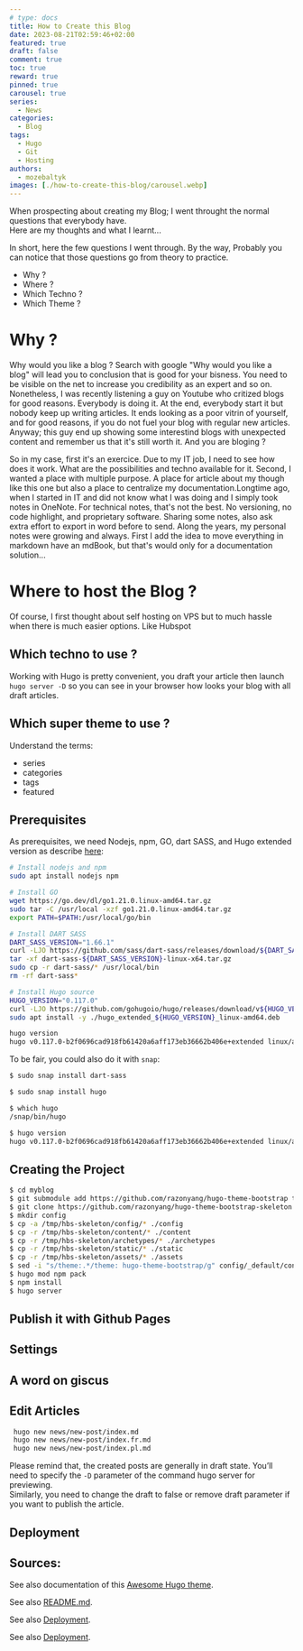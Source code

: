 ```yaml
---
# type: docs 
title: How to Create this Blog
date: 2023-08-21T02:59:46+02:00
featured: true
draft: false
comment: true
toc: true
reward: true
pinned: true
carousel: true
series:
  - News
categories:
  - Blog
tags: 
  - Hugo
  - Git
  - Hosting
authors:
  - mozebaltyk
images: [./how-to-create-this-blog/carousel.webp]
---
```



When prospecting about creating my Blog; I went throught the normal questions that everybody have.   
Here are my thoughts and what I learnt...

<!--more-->

In short, here the few questions I went through. By the way, Probably you can notice that those questions go from theory to practice.
  - Why ?
  - Where ?
  - Which Techno ?
  - Which Theme ?


# Why ?

Why would you like a blog ? Search with google "Why would you like a blog" will lead you to conclusion that is good for your bisness. You need to be visible on the net to increase you credibility as an expert and so on. Nonetheless, I was recently listening a guy on Youtube who critized blogs for good reasons. Everybody is doing it. At the end, everybody start it but nobody keep up writing articles. It ends looking as a poor vitrin of yourself, and for good reasons, if you do not fuel your blog with regular new articles. Anyway; this guy end up showing some interestind blogs with unexpected content and remember us that it's still worth it. And you are bloging ?    

So in my case, first it's an exercice. Due to my IT job, I need to see how does it work. What are the possibilities and techno available for it. Second, I wanted a place with multiple purpose. A place for article about my though like this one but also a place to centralize my documentation.Longtime ago, when I started in IT and did not know what I was doing and I simply took notes in OneNote. For technical notes, that's not the best. No versioning, no code highlight, and proprietary software. Sharing some notes, also ask extra effort to export in word before to send. Along the years, my personal notes were growing and always. First I add the idea to move everything in markdown have an mdBook, but that's would only for a documentation solution... 


# Where to host the Blog ?
 
Of course, I first thought about self hosting on VPS but to much hassle when there is much easier options. Like Hubspot 


## Which techno to use ?

Working with Hugo is pretty convenient, you draft your article then launch `hugo server -D` so you can see in your browser how looks your blog with all draft articles.

## Which super theme to use ?

Understand the terms: 

- series
- categories
- tags
- featured


## Prerequisites

As prerequisites, we need Nodejs, npm, GO, dart SASS, and Hugo extended version as describe [here](https://hbs.razonyang.com/v1/en/docs/getting-started/prerequisites/#build-tools):    

```bash 
# Install nodejs and npm 
sudo apt install nodejs npm

# Install GO
wget https://go.dev/dl/go1.21.0.linux-amd64.tar.gz
sudo tar -C /usr/local -xzf go1.21.0.linux-amd64.tar.gz
export PATH=$PATH:/usr/local/go/bin

# Install DART SASS 
DART_SASS_VERSION="1.66.1"
curl -LJO https://github.com/sass/dart-sass/releases/download/${DART_SASS_VERSION}/dart-sass-${DART_SASS_VERSION}-linux-x64.tar.gz
tar -xf dart-sass-${DART_SASS_VERSION}-linux-x64.tar.gz
sudo cp -r dart-sass/* /usr/local/bin 
rm -rf dart-sass*

# Install Hugo source
HUGO_VERSION="0.117.0"
curl -LJO https://github.com/gohugoio/hugo/releases/download/v${HUGO_VERSION}/hugo_extended_${HUGO_VERSION}_linux-amd64.deb
sudo apt install -y ./hugo_extended_${HUGO_VERSION}_linux-amd64.deb

hugo version                                                                                                                            
hugo v0.117.0-b2f0696cad918fb61420a6aff173eb36662b406e+extended linux/amd64 BuildDate=2023-08-07T12:49:48Z VendorInfo=gohugoio
```

To be fair, you could also do it with `snap`:     

```bash
$ sudo snap install dart-sass

$ sudo snap install hugo

$ which hugo
/snap/bin/hugo

$ hugo version
hugo v0.117.0-b2f0696cad918fb61420a6aff173eb36662b406e+extended linux/amd64 BuildDate=2023-08-07T12:49:48Z VendorInfo=snap:0.117.0
``` 

## Creating the Project 

```bash 
$ cd myblog
$ git submodule add https://github.com/razonyang/hugo-theme-bootstrap themes/hugo-theme-bootstrap
$ git clone https://github.com/razonyang/hugo-theme-bootstrap-skeleton /tmp/hbs-skeleton
$ mkdir config
$ cp -a /tmp/hbs-skeleton/config/* ./config
$ cp -r /tmp/hbs-skeleton/content/* ./content
$ cp -r /tmp/hbs-skeleton/archetypes/* ./archetypes
$ cp -r /tmp/hbs-skeleton/static/* ./static
$ cp -r /tmp/hbs-skeleton/assets/* ./assets
$ sed -i "s/theme:.*/theme: hugo-theme-bootstrap/g" config/_default/config.yaml
$ hugo mod npm pack
$ npm install
$ hugo server
```


## Publish it with Github Pages


## Settings


## A word on giscus


## Edit Articles 

```bash
 hugo new news/new-post/index.md
 hugo new news/new-post/index.fr.md
 hugo new news/new-post/index.pl.md
```

Please remind that, the created posts are generally in draft state. You’ll need to specify the `-D` parameter of the command hugo server for previewing.           
Similarly, you need to change the draft to false or remove draft parameter if you want to publish the article.


## Deployment


## Sources: 
See also documentation of this [Awesome Hugo theme](https://hbs.razonyang.com/v1/en/docs/getting-started/prerequisites/). 

See also [README.md](https://github.com/razonyang/hugo-theme-bootstrap-skeleton/blob/main/README.md).   

See also [Deployment](https://hbs.razonyang.com/v1/en/docs/deployment/github-pages/).     

See also [Deployment](https://docs.github.com/en/pages/getting-started-with-github-pages/configuring-a-publishing-source-for-your-github-pages-site#publishing-with-a-custom-github-actions-workflow).    
